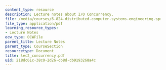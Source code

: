 ```yaml
---
content_type: resource
description: Lecture notes about I/O Concurrency.
file: /media/courses/6-824-distributed-computer-systems-engineering-spring-2006/218dc61c38c02d26cb8dcb9193268a4c_lec2_concurrency.pdf
file_type: application/pdf
learning_resource_types:
- Lecture Notes
ocw_type: OCWFile
parent_title: Lecture Notes
parent_type: CourseSection
resourcetype: Document
title: lec2_concurrency.pdf
uid: 218dc61c-38c0-2d26-cb8d-cb9193268a4c
---
```

